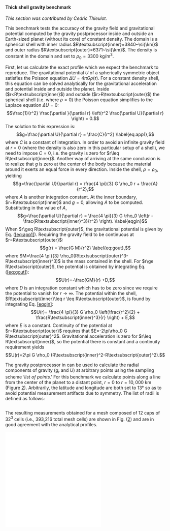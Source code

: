 #### Thick shell gravity benchmark

*This section was contributed by Cedric Thieulot.*

This benchmark tests the accuracy of the gravity field and gravitational
potential computed by the gravity postprocessor inside and outside an
Earth-sized planet (without its core) of constant density. The domain is a
spherical shell with inner radius $R\textsubscript{inner}=3840~\si{\km}$ and
outer radius $R\textsubscript{outer}=6371~\si{\km}$. The density is constant
in the domain and set to $\rho_0=3300~\si{\kg\per\cubic\metre}$.

First, let us calculate the exact profile which we expect the benchmark to
reproduce. The gravitational potential $U$ of a spherically symmetric object
satisfies the Poisson equation $\Delta U = 4\pi G \rho(\mathbf r)$. For a
constant density shell, this equation can be solved analytically for the
gravitational acceleration and potential inside and outside the planet. Inside
($r<R\textsubscript{inner}$) and outside ($r>R\textsubscript{outer}$) the
spherical shell (i.e. where $\rho=0$) the Poisson equation simplifies to the
Laplace equation $\Delta U=0$:
$$\frac{1}{r^2} \frac{\partial }{\partial r} \left(r^2 \frac{\partial U}{\partial r} \right) = 0.$$
The solution to this expression is:
$$g=\frac{\partial U}{\partial r} = \frac{C}{r^2} \label{eq:app1},$$ where $C$
is a constant of integration. In order to avoid an infinite gravity field at
$r=0$ (where the density is also zero in this particular setup of a shell), we
need to impose $C=0$, i.e. the gravity is zero for
$r\leq R\textsubscript{inner}$. Another way of arriving at the same conclusion
is to realize that $g$ is zero at the center of the body because the material
around it exerts an equal force in every direction. Inside the shell,
$\rho=\rho_0$, yielding
$$g=\frac{\partial U}{\partial r} = \frac{4 \pi}{3} G \rho_0 r + \frac{A}{r^2},$$
where $A$ is another integration constant. At the inner boundary,
$r=R\textsubscript{inner}$ and $g=0$, allowing $A$ to be computed.
Substituting in the value of $A$,
$$g=\frac{\partial U}{\partial r} = \frac{4 \pi}{3} G \rho_0
\left(r - \frac{R\textsubscript{inner}^3}{r^2} \right). \label{eqgin}$$ When
$r\geq R\textsubscript{outer}$, the gravitational potential is given by Eq.
([\[eq:app1\]][1]). Requiring the gravity field to be continuous at
$r=R\textsubscript{outer}$: $$g(r) = \frac{G M}{r^2} \label{eq:gout},$$ where
$M=\frac{4 \pi}{3} \rho_0(R\textsubscript{outer}^3-R\textsubscript{inner}^3)$
is the mass contained in the shell. For $r\ge R\textsubscript{outer}$, the
potential is obtained by integrating Eq.([\[eq:gout\]][2]):
$$U(r)=-\frac{GM}{r} +D,$$ where $D$ is an integration constant which has to
be zero since we require the potential to vanish for $r\rightarrow \infty$.
The potential within the shell,
$R\textsubscript{inner}\leq r \leq R\textsubscript{outer}$, is found by
integrating Eq.&nbsp;[\[eqgin\]][3]:
$$U(r)= \frac{4 \pi}{3} G \rho_0 \left(\frac{r^2}{2} + \frac{R\textsubscript{inner}^3}{r} \right)  + E,$$
where $E$ is a constant. Continuity of the potential at
$r=R\textsubscript{outer}$ requires that
$E=-2\pi\rho_0 G R\textsubscript{outer}^2$. Gravitational acceleration is zero
for $r\leq R\textsubscript{inner}$, so the potential there is constant and a
continuity requirement yields
$$U(r)=2\pi G \rho_0 (R\textsubscript{inner}^2-R\textsubscript{outer}^2).$$

The gravity postprocessor in can be used to calculate the radial components of
gravity ($g_r$ and $U$) at arbitrary points using the sampling scheme
&lsquo;*list of points*.&rsquo; For this benchmark we calculate points along a
line from the center of the planet to a distant point, $r=0$ to
$r=10,000~\si{\km}$ (Figure [2][]). Arbitrarily, the latitude and longitude
are both set to $13\si{\degree}$ so as to avoid potential measurement
artifacts due to symmetry. The list of radii is defined as follows:

``` prmfile
```

The resulting measurements obtained for a mesh composed of 12 caps of $32^3$
cells (i.e., 393,216 total mesh cells) are shown in Fig.&nbsp;([2][]) and are
in good agreement with the analytical profiles.

<embed src="cookbooks/benchmarks/gravity_thick_shell/doc/gravity_g.pdf" title="fig:" id="fig:grav-thick-shell" style="width:8cm" />
<embed src="cookbooks/benchmarks/gravity_thick_shell/doc/gravity_U.pdf" title="fig:" id="fig:grav-thick-shell" style="width:8cm" />

  [1]: #eq:app1
  [2]: #eq:gout
  [3]: #eqgin
  [2]: #fig:grav-thick-shell
